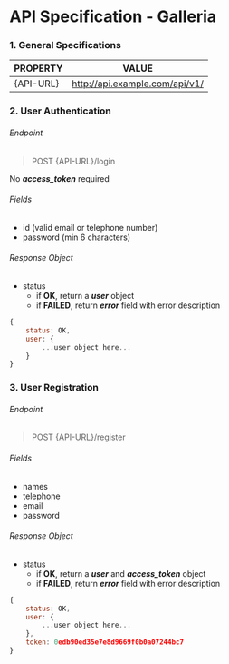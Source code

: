 # API Specification - Galleria

### 1. General Specifications
PROPERTY | VALUE
------------ | -------------
{API-URL} | http://api.example.com/api/v1/


### 2. User Authentication
###### Endpoint
 > POST {API-URL}/login

No ***access_token*** required
 
###### Fields
* id (valid email or telephone number)
* password (min 6 characters)

###### Response Object
* status
	* if **OK**, return a ***user*** object
	* if **FAILED**, return ***error*** field with error description
	
```javascript
{
	status: OK,
	user: {
		...user object here...	
	}
}

```


### 3. User Registration
###### Endpoint
 > POST {API-URL}/register
 
###### Fields
* names
* telephone
* email
* password

###### Response Object
* status
	* if **OK**, return a ***user*** and ***access_token*** object
	* if **FAILED**, return ***error*** field with error description
	
```javascript
{
	status: OK,
	user: {
		...user object here...	
	},
	token: 0edb90ed35e7e8d9669f0b0a07244bc7
}

```
